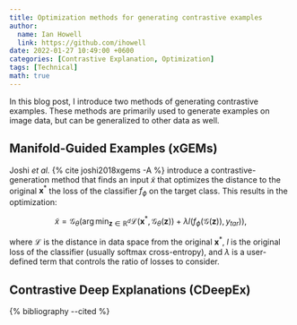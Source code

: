 ```yaml
---
title: Optimization methods for generating contrastive examples
author:
  name: Ian Howell
  link: https://github.com/ihowell
date: 2022-01-27 10:49:00 +0600
categories: [Contrastive Explanation, Optimization]
tags: [Technical]
math: true
---
```


In this blog post, I introduce two methods of generating contrastive
examples. These methods are primarily used to generate examples on
image data, but can be generalized to other data as well.


## Manifold-Guided Examples (xGEMs)

Joshi *et al.* {% cite joshi2018xgems -A %} introduce a
contrastive-generation method that finds an input $\tilde{x}$ that
optimizes the distance to the original $\textbf{x}^*$ the loss of the
classifier $f_\phi$ on the target class. This results in the
optimization:

$$
\begin{equation}
    \tilde{x} =
        \mathcal{G}_\theta(\arg\min_{\textbf{z}\in\mathbb{R}^d}
            \mathcal{L}(\textbf{x}^*,\mathcal{G}_\theta(\textbf{z}))
            +\lambda l(f_\phi(\mathcal{G}(\textbf{z})),y_{tar})
        ),
    \tag{1}
    \label{xgems-optimization}
\end{equation}
$$

where $\mathcal{L}$ is the distance in data space from the original
$\textbf{x}^*$, $l$ is the original loss of the classifier (usually
softmax cross-entropy), and $\lambda$ is a user-defined term that
controls the ratio of losses to consider.


## Contrastive Deep Explanations (CDeepEx)

{% bibliography --cited %}
